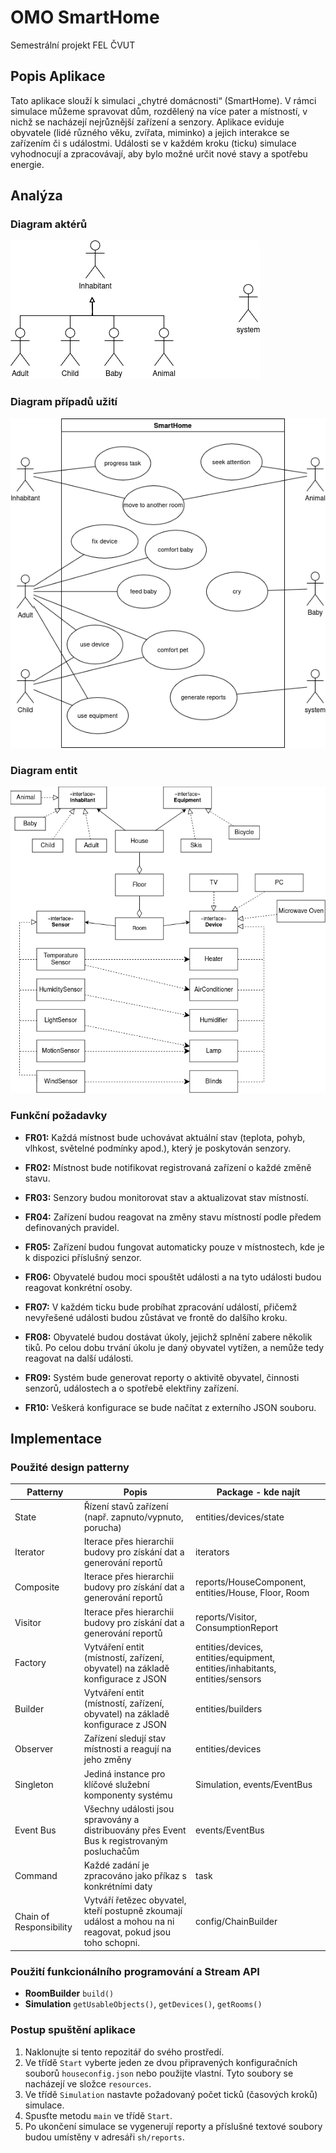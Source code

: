 # OMO SmartHome
Semestrální projekt FEL ČVUT

## Popis Aplikace

Tato aplikace slouží k simulaci „chytré domácnosti“ (SmartHome). V rámci simulace můžeme spravovat dům, rozdělený na více pater a místností, v nichž se nacházejí nejrůznější zařízení a senzory.
Aplikace eviduje obyvatele (lidé různého věku, zvířata, miminko) a jejich interakce se zařízením či s událostmi. 
Události se v každém kroku (ticku) simulace vyhodnocují a zpracovávají, aby bylo možné určit nové stavy a spotřebu energie.

## Analýza

### Diagram aktérů

![Diagram aktérů](actors.drawio.png)

### Diagram případů užití

![Diagram případů užití](usecase_sh.drawio.png)

### Diagram entit

![Diagram entit](sh.png)

### Funkční požadavky

- **FR01:** Každá místnost bude uchovávat aktuální stav (teplota, pohyb, vlhkost, světelné podmínky apod.), který je poskytován senzory.

- **FR02:** Místnost bude notifikovat registrovaná zařízení o každé změně stavu.

- **FR03:** Senzory budou monitorovat stav a aktualizovat stav místností.

- **FR04:** Zařízení budou reagovat na změny stavu místností podle předem definovaných pravidel.

- **FR05:** Zařízení budou fungovat automaticky pouze v místnostech, kde je k dispozici příslušný senzor.

- **FR06:** Obyvatelé budou moci spouštět události a na tyto události budou reagovat konkrétní osoby.

- **FR07:** V každém ticku bude probíhat zpracování událostí, přičemž nevyřešené události budou zůstávat ve frontě do dalšího kroku.

- **FR08:** Obyvatelé budou dostávat úkoly, jejichž splnění zabere několik tiků. Po celou dobu trvání úkolu je daný obyvatel vytížen, a nemůže tedy reagovat na další události.

- **FR09:** Systém bude generovat reporty o aktivitě obyvatel, činnosti senzorů, událostech a o spotřebě elektřiny zařízení.

- **FR10:** Veškerá konfigurace se bude načítat z externího JSON souboru.

## Implementace

### Použité design patterny

| Patterny | Popis | Package - kde najít |
| ------ | ------ | ------ |
| State       | Řízení stavů zařízení (např. zapnuto/vypnuto, porucha)       | entities/devices/state|
| Iterator       | Iterace přes hierarchii budovy pro získání dat a generování reportů      | iterators|
| Composite | Iterace přes hierarchii budovy pro získání dat a generování reportů | reports/HouseComponent, entities/House, Floor, Room|
|Visitor|Iterace přes hierarchii budovy pro získání dat a generování reportů | reports/Visitor, ConsumptionReport|
|Factory|Vytváření entit (místností, zařízení, obyvatel) na základě konfigurace z JSON| entities/devices, entities/equipment, entities/inhabitants, entities/sensors|
|Builder|Vytváření entit (místností, zařízení, obyvatel) na základě konfigurace z JSON|entities/builders|
|Observer| Zařízení sledují stav místnosti a reagují na jeho změny | entities/devices|
|Singleton| Jediná instance pro klíčové služební komponenty systému| Simulation, events/EventBus|
|Event Bus|Všechny události jsou spravovány a distribuovány přes Event Bus k registrovaným posluchačům|events/EventBus|
|Command|Každé zadání je zpracováno jako příkaz s konkrétními daty| task|
|Chain of Responsibility|Vytváří řetězec obyvatel, kteří postupně zkoumají událost a mohou na ni reagovat, pokud jsou toho schopni.|config/ChainBuilder|

### Použití funkcionálního programování a Stream API

- **RoomBuilder** `build()`
- **Simulation** `getUsableObjects()`, `getDevices()`, `getRooms()`


### Postup spuštění aplikace

1. Naklonujte si tento repozitář do svého prostředí.
2. Ve třídě `Start` vyberte jeden ze dvou připravených konfiguračních souborů `houseconfig.json` nebo použijte vlastní. 
Tyto soubory se nacházejí ve složce `resources`.
3. Ve třídě `Simulation` nastavte požadovaný počet ticků (časových kroků) simulace.
4. Spusťte metodu `main` ve třídě `Start`.
5. Po ukončení simulace se vygenerují reporty a příslušné textové soubory budou umístěny v adresáři `sh/reports`. 
